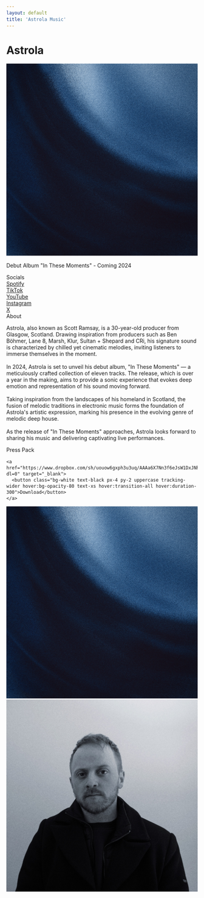 ```yaml
---
layout: default
title: 'Astrola Music'
---
```


<div class="pt-16 md:py-24 max-w-xl px-6 mx-auto text-center text-white relative">
  <h1 class="text-2xl font-semibold uppercase tracking-widest mb-6">Astrola</h1>

  <div class="mt-6 mb-12">
    <img src="/assets/img/astrola-press-1.jpg" alt="In These Moments" class="max-w-sm w-full mx-auto shadow-lg"/>
    <p class="text-sm mt-6 opacity-70">
      Debut Album "In These Moments" - Coming 2024
    </p>
  </div>

  <div class="mb-4">
    <div class="uppercase font-medium text-lg tracking-widest mb-4">Socials</div>
  </div>

  <div class="mb-12 text-sm">
    <div class="mb-2"><a class="underline opacity-70 hover:opacity-100 transition-all duration-300" href="https://open.spotify.com/artist/1j0M2tya71KeHX2i0cRmOt" target="_blank">Spotify</a></div>
    <div class="mb-2"><a class="underline opacity-70 hover:opacity-100 transition-all duration-300" href="https://tiktok.com/@astrola" target="_blank">TikTok</a></div>
    <div class="mb-2"><a class="underline opacity-70 hover:opacity-100 transition-all duration-300" href="https://www.youtube.com/@astrola" target="_blank">YouTube</a></div>
    <div class="mb-2"><a class="underline opacity-70 hover:opacity-100 transition-all duration-300" href="https://instagram.com/astrolamusic" target="_blank">Instagram</a></div>
    <div class="mb-0"><a class="underline opacity-70 hover:opacity-100 transition-all duration-300" href="https://twitter.com/astrolamusic" target="_blank">X</a></div>
  </div>
  
  <div class="bio mb-12">
  <div class="uppercase font-medium text-lg tracking-widest mb-4">About</div>
    <div class="opacity-70">
      <p class="text-sm">
        Astrola, also known as Scott Ramsay, is a 30-year-old producer from Glasgow, Scotland. Drawing inspiration from producers such as Ben Böhmer, Lane 8, Marsh, Klur, Sultan + Shepard and CRi, his signature sound is characterized by chilled yet cinematic melodies, inviting listeners to immerse themselves in the moment.
        <br><br>
        In 2024, Astrola is set to unveil his debut album, "In These Moments" — a meticulously crafted collection of eleven tracks. The release, which is over a year in the making, aims to provide a sonic experience that evokes deep emotion and representation of his sound moving forward.
        <br><br>
        Taking inspiration from the landscapes of his homeland in Scotland, the fusion of melodic traditions in electronic music forms the foundation of Astrola's artistic expression, marking his presence in the evolving genre of melodic deep house.
        <br><br>
        As the release of "In These Moments" approaches, Astrola looks forward to sharing his music and delivering captivating live performances.
</p>
</div>

  </div>

  <div class="mb-12">
    <div class="uppercase font-medium text-lg tracking-widest mb-4">Press Pack</div>

    <a href="https://www.dropbox.com/sh/uouow6gxph3u3uq/AAAa6X7Nn3f6eJsW1DxJNhLIa?dl=0" target="_blank">
      <button class="bg-white text-black px-4 py-2 uppercase tracking-wider hover:bg-opacity-80 text-xs hover:transition-all hover:duration-300">Download</button>
    </a>

  </div>

  <div class="mb-12">
    <div class="grid grid-cols-2 gap-4 md:gap-12">
      <a href="/assets/img/astrola-press-1.jpg" data-fancybox="gallery"><img src="/assets/img/astrola-press-1.jpg" alt="astrola scott" class="w-full"></a>
      <a href="/assets/img/astrola-press-2.jpg" data-fancybox="gallery"><img src="/assets/img/astrola-press-2.jpg" alt="astrola scott guitar" class="w-full"></a>
    </div>
  </div>

</div>
